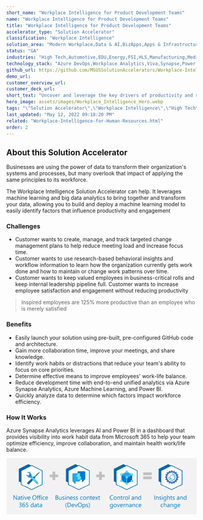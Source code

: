 ```yaml
---
short_name: "Workplace Intelligence for Product Development Teams"
name: "Workplace Intelligence for Product Development Teams"
title: "Workplace Intelligence for Product Development Teams"
accelerator_type: "Solution Accelerator"
classification: "Workplace Intelligence"
solution_area: "Modern Workplace,Data & AI,BizApps,Apps & Infrastructure"
status: "GA"
industries: "High Tech,Automotive,EDU,Energy,FSI,HLS,Manufacturing,Media and Entertainment,Professional Services,Retail,SLG,Horizontal"
technology_stack: "Azure DevOps,Workplace Analytics,Viva,Synapse,Power BI"
github_url: https://github.com/MSUSSolutionAccelerators/Workplace-Intelligence-Solution-Accelerator
demo_url: 
customer_overview_url: 
customer_deck_url: 
short_text: "Uncover and leverage the key drivers of productivity and success for product development teams"
hero_image: assets/images/Workplace_Intelligence_Hero.webp
tags: "\"Solution Accelerator\",\"Workplace Intelligence\",\"High Tech\",\"Automotive\",\"EDU\",\"Energy\",\"FSI\",\"HLS\",\"Manufacturing\",\"Media and Entertainment\",\"Professional Services\",\"Retail\",\"SLG\",\"Horizontal\",\"Azure DevOps\",\"Workplace Analytics\",\"Viva\",\"Synapse\",\"Power BI\",\"Modern Workplace\",\"Data & AI\",\"BizApps\",\"Apps & Infrastructure\",\"GA\""
last_updated: "May 12, 2022 09:18:20 PM"
related: "Workplace-Intelligence-for-Human-Resources.html"
order: 2
---
```

## About this Solution Accelerator

Businesses are using the power of data to transform their organization's systems and processes, but many overlook that impact of applying the same principles to its workforce.

The Workplace Intelligence Solution Accelerator can help. It leverages machine learning and big data analytics to bring together and transform your data, allowing you to build and deploy a machine learning model to easily identify factors that influence productivity and engagement

### Challenges

* Customer wants to create, manage, and track targeted change management plans to help reduce meeting load and increase focus time.
* Customer wants to use research-based behavioral insights and workflow information to learn how the organization currently gets work done and how to maintain or change work patterns over time.
* Customer wants to keep valued employees in business-critical rolls and keep internal leadership pipeline full. Customer wants to increase employee satisfaction and engagement without reducing productivity

> Inspired employees are 125% more productive than an employee who is merely satisfied

### Benefits

* Easily launch your solution using pre-built, pre-configured GitHub code and architecture.
* Gain more collaboration time, improve your meetings, and share knowledge.
* Identify work habits or distractions that reduce your team's ability to focus on core priorities.
* Determine effective means to improve employees' work-life balance.
* Reduce development time with end-to-end unified analytics via Azure Synapse Analytics, Azure Machine Learning, and Power BI.
* Quickly analyze data to determine which factors impact workforce efficiency.

### How It Works

Azure Synapse Analytics leverages AI and Power BI in a dashboard that provides visibility into work habit data from Microsoft 365 to help your team optimize efficiency, improve collaboration, and maintain health work/life balance.

![Workplace Intelligence Flow](../assets/images/Workplace_Intelligence_Flow.webp)
